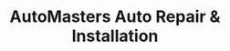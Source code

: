 ---
title: "AutoMasters Auto Repair & Installation"
url: /thomasville/automasters-auto-repair-and-installation/
shop: car repair
---
